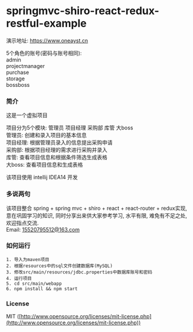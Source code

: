 springmvc-shiro-react-redux-restful-example
===

演示地址: https://www.oneayst.cn


5个角色的账号(密码与账号相同):  
admin  
projectmanager  
purchase  
storage  
bossboss

### 简介
这是一个虚拟项目


项目分为5个模块: 管理员  项目经理  采购部  库管 大boss  
管理员: 创建和录入项目的基本信息  
项目经理: 根据管理员录入的信息提出采购申请  
采购部: 根据项目经理的需求进行采购并录入  
库管: 查看项目信息和根据条件筛选生成表格  
大boss: 查看项目信息和生成表格

该项目使用 intellij IDEA14 开发

### 多说两句
该项目整合 spring + spring mvc + shiro + react + react-router + redux实现, 意在巩固学习的知识, 同时分享出来供大家参考学习, 水平有限, 难免有不足之处, 欢迎指点交流.  
Email: 15520795512@163.com

### 如何运行
```shell
1. 导入为maven项目
2. 根据resources中的sql文件创建数据库(MySQL)
3. 修改src/main/resources/jdbc.properties中数据库账号和密码
4. 运行项目
5. cd src/main/webapp
6. npm install && npm start
```

### License
MIT ([http://www.opensource.org/licenses/mit-license.php](http://www.opensource.org/licenses/mit-license.php))
